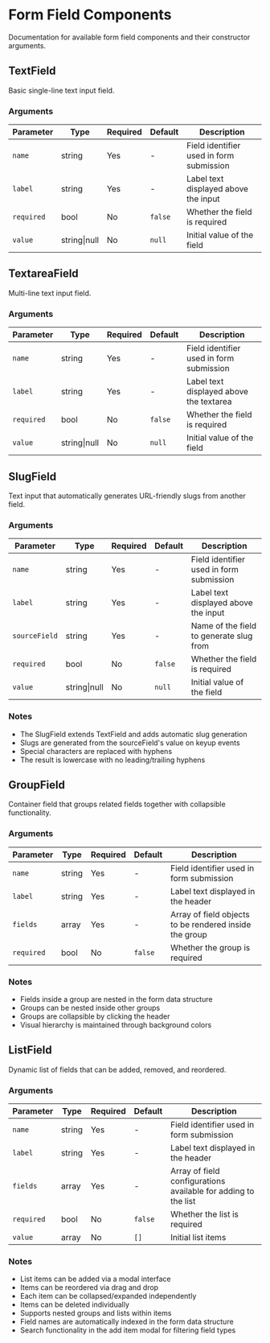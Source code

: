 # Form Field Components

Documentation for available form field components and their constructor arguments.

## TextField

Basic single-line text input field.

### Arguments
| Parameter | Type | Required | Default | Description |
|-----------|------|----------|---------|-------------|
| `name` | string | Yes | - | Field identifier used in form submission |
| `label` | string | Yes | - | Label text displayed above the input |
| `required` | bool | No | `false` | Whether the field is required |
| `value` | string\|null | No | `null` | Initial value of the field |

## TextareaField

Multi-line text input field.

### Arguments
| Parameter | Type | Required | Default | Description |
|-----------|------|----------|---------|-------------|
| `name` | string | Yes | - | Field identifier used in form submission |
| `label` | string | Yes | - | Label text displayed above the textarea |
| `required` | bool | No | `false` | Whether the field is required |
| `value` | string\|null | No | `null` | Initial value of the field |

## SlugField

Text input that automatically generates URL-friendly slugs from another field.

### Arguments
| Parameter | Type | Required | Default | Description |
|-----------|------|----------|---------|-------------|
| `name` | string | Yes | - | Field identifier used in form submission |
| `label` | string | Yes | - | Label text displayed above the input |
| `sourceField` | string | Yes | - | Name of the field to generate slug from |
| `required` | bool | No | `false` | Whether the field is required |
| `value` | string\|null | No | `null` | Initial value of the field |

### Notes
- The SlugField extends TextField and adds automatic slug generation
- Slugs are generated from the sourceField's value on keyup events
- Special characters are replaced with hyphens
- The result is lowercase with no leading/trailing hyphens

## GroupField

Container field that groups related fields together with collapsible functionality.

### Arguments
| Parameter | Type | Required | Default | Description |
|-----------|------|----------|---------|-------------|
| `name` | string | Yes | - | Field identifier used in form submission |
| `label` | string | Yes | - | Label text displayed in the header |
| `fields` | array | Yes | - | Array of field objects to be rendered inside the group |
| `required` | bool | No | `false` | Whether the group is required |

### Notes
- Fields inside a group are nested in the form data structure
- Groups can be nested inside other groups
- Groups are collapsible by clicking the header
- Visual hierarchy is maintained through background colors

## ListField

Dynamic list of fields that can be added, removed, and reordered.

### Arguments
| Parameter | Type | Required | Default | Description |
|-----------|------|----------|---------|-------------|
| `name` | string | Yes | - | Field identifier used in form submission |
| `label` | string | Yes | - | Label text displayed in the header |
| `fields` | array | Yes | - | Array of field configurations available for adding to the list |
| `required` | bool | No | `false` | Whether the list is required |
| `value` | array | No | `[]` | Initial list items |

### Notes
- List items can be added via a modal interface
- Items can be reordered via drag and drop
- Each item can be collapsed/expanded independently
- Items can be deleted individually
- Supports nested groups and lists within items
- Field names are automatically indexed in the form data structure
- Search functionality in the add item modal for filtering field types
